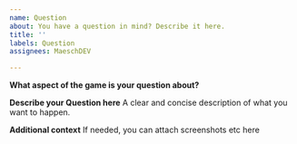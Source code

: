 ```yaml
---
name: Question
about: You have a question in mind? Describe it here.
title: ''
labels: Question
assignees: MaeschDEV

---
```


**What aspect of the game is your question about?**

**Describe your Question here**
A clear and concise description of what you want to happen.

**Additional context**
If needed, you can attach screenshots etc here
